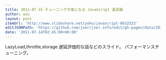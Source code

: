 ```yaml
---
title: 2011-07-15 チューニングが楽になる JavaScript 道具箱
author: azu
layout: post
itemUrl: 'http://www.slideshare.net/yoko/javascript-8632523'
editJSONPath: 'https://github.com/jser/jser.info/edit/gh-pages/data/2011/07/index.json'
date: '2011-07-14T02:45:00+00:00'
---
```

LazyLoad,throttle,storage 遅延評価的な話などのスライド。
パフォーマンスチューニング。
